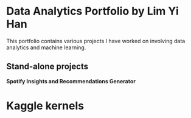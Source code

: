 # Data Analytics Portfolio by Lim Yi Han 
This portfolio contains various projects I have worked on involving data analytics and machine learning.

## Stand-alone projects

**Spotify Insights and Recommendations Generator**



# Kaggle kernels
